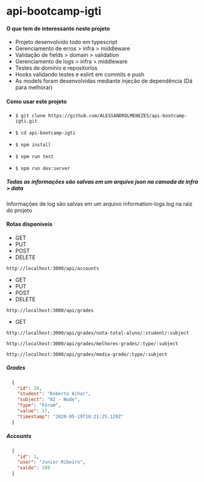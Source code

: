 # api-bootcamp-igti

#### O que tem de interessante neste projeto

- Projeto desenvolvido todo em typescript
- Gerenciamento de erros > infra > middleware
- Validação de fields > domain > validation
- Gerenciamento de logs > infra > middleware
- Testes de domínio e repositorios
- Hooks validando testes e eslint em commits e push
- As models foram desenvolvidas mediante injeção de dependência (Dá para melhorar)

#### Como usar este projeto

- `$ git clone https://github.com/ALESSANDROLMENEZES/api-bootcamp-igti.git`

- `$ cd api-bootcamp-igti`

- `$ npm install`

- `$ npm run test`

- `$ npm run dev:server`

##### Todas as informações são salvas em um arquivo json na camada de infra > data

Informações de log são salvas em um arquivo information-logs.log na raiz do projeto

#### Rotas disponíveis

- GET
- PUT
- POST
- DELETE

`http://localhost:3000/api/accounts`

- GET
- PUT
- POST
- DELETE

`http://localhost:3000/api/grades`

- GET

`http://localhost:3000/api/grades/nota-total-aluno/:student/:subject`

`http://localhost:3000/api/grades/melhores-grades/:type/:subject`

`http://localhost:3000/api/grades/media-grade/:type/:subject`

##### Grades

``` json
  {
    "id": 26,
    "student": "Roberto Achar",
    "subject": "02 - Node",
    "type": "Fórum",
    "value": 17,
    "timestamp": "2020-05-19T18:21:25.128Z"
  }
```

##### Accounts

``` json
  {
    "id": 1,
    "user": "Junior Ribeiro",
    "saldo": 189
  }
```
